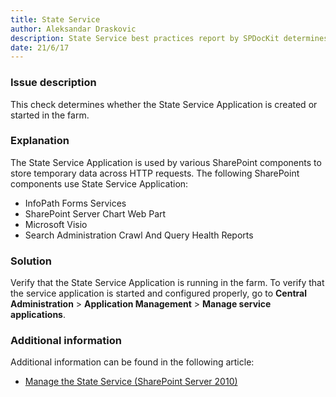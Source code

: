 ```yaml
---
title: State Service
author: Aleksandar Draskovic
description: State Service best practices report by SPDocKit determines whether the State Service Application is created or started in the farm.
date: 21/6/17
---
```

### Issue description

This check determines whether the State Service Application is created or started in the farm.

### Explanation

The State Service Application is used by various SharePoint components to store temporary data across HTTP requests. The following SharePoint components use State Service Application:

* InfoPath Forms Services
* SharePoint Server Chart Web Part
* Microsoft Visio
* Search Administration Crawl And Query Health Reports

### Solution

Verify that the State Service Application is running in the farm. To verify that the service application is started and configured properly, go to __Central Administration__ > __Application Management__ > __Manage service applications__.

### Additional information

Additional information can be found in the following article:

* [Manage the State Service (SharePoint Server 2010)](https://technet.microsoft.com/en-us/library/ee704548(v=office.14).aspx)